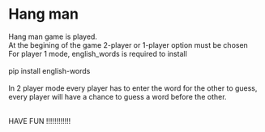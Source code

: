 # Hang man

Hang man game is played.<br />
At the begining of the game 2-player or 1-player option must be chosen<br />
For player 1 mode, english_words is required to install<br /><br />
    pip install english-words<br /><br />
In 2 player mode every player has to enter the word for the other to guess,<br />
every player will have a chance to guess a word before the other.<br /><br />

  HAVE FUN !!!!!!!!!!!!
